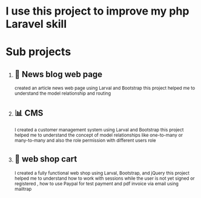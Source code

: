 <h1>I use this project to improve my php Laravel skill </h1>
<h1> Sub projects</h1>
<ol>
    <li>
        <h2> 📰 News blog web page</h2>
        <small> created an article news web page using Larval and Bootstrap this project helped me to understand the model relationship and routing</small>
    </li>
    <li>
        <h2> 📊 CMS</h2>
        <small>  I created a customer management system using Larval and Bootstrap this project helped me to understand the concept of model relationships like one-to-many or many-to-many and also the role permission with different users role</small>
    </li>
    <li>
        <h2>
           🛒 web shop cart
        </h2>
         <small>  I created a fully functional web shop  using Larval, Bootstrap, and jQuery this project helped me to understand how to work with sessions while the user is not yet signed or registered , how to use Paypal for test payment and pdf invoice via email using mailtrap</small>
    </li>
</ol>
